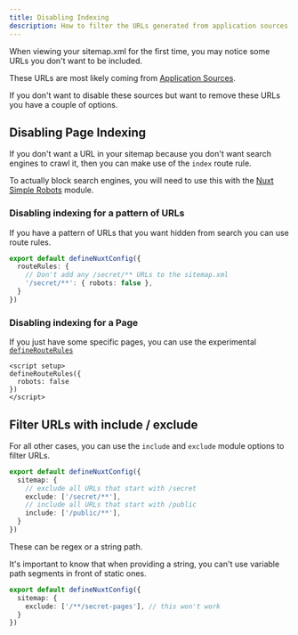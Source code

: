 ```yaml
---
title: Disabling Indexing
description: How to filter the URLs generated from application sources.
---
```


When viewing your sitemap.xml for the first time, you may notice some URLs you don't want to be included.

These URLs are most likely coming from [Application Sources](/sitemap/getting-started/data-sources).

If you don't want to disable these sources but want to remove these URLs you have a couple of options.

## Disabling Page Indexing

If you don't want a URL in your sitemap because you don't want search engines to crawl it,
then you can make use of the `index` route rule.

To actually block search engines, you will need to use this with the [Nuxt Simple Robots](/robots/getting-started/installation) module.

### Disabling indexing for a pattern of URLs

If you have a pattern of URLs that you want hidden from search you can use route rules.

```ts [nuxt.config.ts]
export default defineNuxtConfig({
  routeRules: {
    // Don't add any /secret/** URLs to the sitemap.xml
    '/secret/**': { robots: false },
  }
})
```

### Disabling indexing for a Page

If you just have some specific pages, you can use the experimental [`defineRouteRules`](https://nuxt.com/docs/api/utils/define-route-rules)

```vue
<script setup>
defineRouteRules({
  robots: false
})
</script>
```

## Filter URLs with include / exclude

For all other cases, you can use the `include` and `exclude` module options to filter URLs.

```ts [nuxt.config.ts]
export default defineNuxtConfig({
  sitemap: {
    // exclude all URLs that start with /secret
    exclude: ['/secret/**'],
    // include all URLs that start with /public
    include: ['/public/**'],
  }
})
```

These can be regex or a string path.

It's important to know that when providing a string, you can't use variable path segments in front of static ones.

```ts [nuxt.config.ts]
export default defineNuxtConfig({
  sitemap: {
    exclude: ['/**/secret-pages'], // this won't work
  }
})
```
